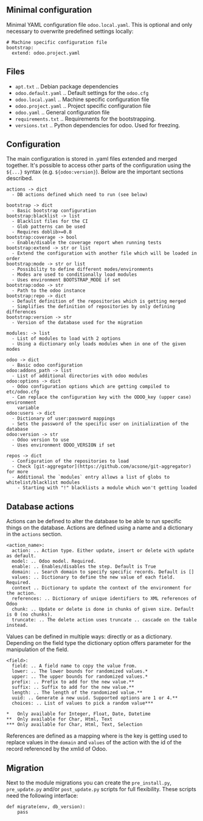 ## Minimal configuration

Minimal YAML configuration file `odoo.local.yaml`. This is optional and only necessary
to overwrite predefined settings locally:

```
# Machine specific configuration file
bootstrap:
  extend: odoo.project.yaml
```

## Files

- `apt.txt` .. Debian package dependencies
- `odoo.default.yaml` .. Default settings for the `odoo.cfg`
- `odoo.local.yaml` .. Machine specific configuration file
- `odoo.project.yaml` .. Project specific configuration file
- `odoo.yaml` .. General configuration file
- `requirements.txt` .. Requirements for the bootstrapping.
- `versions.txt` .. Python dependencies for odoo. Used for freezing.

## Configuration

The main configuration is stored in .yaml files extended and merged together. It's
possible to access other parts of the configuration using the `${...}` syntax (e.g.
`${odoo:version}`). Below are the important sections described.

```
actions -> dict
  - DB actions defined which need to run (see below)

bootstrap -> dict
  - Basic bootstrap configuration
bootstrap:blacklist -> list
  - Blacklist files for the CI
  - Glob patterns can be used
  - Requires doblib>=0.8
bootstrap:coverage -> bool
  - Enable/disable the coverage report when running tests
bootstrap:extend -> str or list
  - Extend the configuration with another file which will be loaded in order
bootstrap:mode -> str or list
  - Possibility to define different modes/environments
  - Modes are used to conditionally load modules
  - Uses environment BOOTSTRAP_MODE if set
bootstrap:odoo -> str
  - Path to the odoo instance
bootstrap:repo -> dict
  - Default definition of the repositories which is getting merged
  - Simplifies the definition of repositories by only defining differences
bootstrap:version -> str
  - Version of the database used for the migration

modules: -> list
  - List of modules to load with 2 options
  - Using a dictionary only loads modules when in one of the given modes

odoo -> dict
  - Basic odoo configuration
odoo:addons_path -> list
  - List of additional directories with odoo modules
odoo:options -> dict
  - Odoo configuration options which are getting compiled to etc/odoo.cfg
  - Can replace the configuration key with the ODOO_key (upper case) environment
    variable
odoo:users -> dict
  - Dictionary of user:password mappings
  - Sets the password of the specific user on initialization of the database
odoo:version -> str
  - Odoo version to use
  - Uses environment ODOO_VERSION if set

repos -> dict
  - Configuration of the repositories to load
  - Check [git-aggregator](https://github.com/acsone/git-aggregator) for more
  - Additional the `modules` entry allows a list of globs to whitelist/blacklist modules
    - Starting with "!" blacklists a module which won't getting loaded
```

## Database actions

Actions can be defined to alter the database to be able to run specific things on the
database. Actions are defined using a name and a dictionary in the `actions` section.

```
<action_name>:
  action: .. Action type. Either update, insert or delete with update as default.
  model: .. Odoo model. Required.
  enable: .. Enables/disables the step. Default is True
  domain: .. Search domain to specify specific records. Default is []
  values: .. Dictionary to define the new value of each field. Required.
  context .. Dictionary to update the context of the environment for the action.
  references: .. Dictionary of unique identifiers to XML references of Odoo
  chunk: .. Update or delete is done in chunks of given size. Default is 0 (no chunks).
  truncate: .. The delete action uses truncate .. cascade on the table instead.
```

Values can be defined in multiple ways: directly or as a dictionary. Depending on the
field type the dictionary option offers parameter for the manipulation of the field.

```
<field>:
  field: .. A field name to copy the value from.
  lower: .. The lower bounds for randomized values.*
  upper: .. The upper bounds for randomized values.*
  prefix: .. Prefix to add for the new value.**
  suffix: .. Suffix to add for the new value.**
  length: .. The length of the randomized value.**
  uuid: .. Generate a new uuid. Supported options are 1 or 4.**
  choices: .. List of values to pick a random value***

*   Only available for Integer, Float, Date, Datetime
**  Only available for Char, Html, Text
*** Only available for Char, Html, Text, Selection
```

References are defined as a mapping where is the key is getting used to replace values
in the `domain` and `values` of the action with the id of the record referenced by the
xmlid of Odoo.

## Migration

Next to the module migrations you can create the `pre_install.py`, `pre_update.py`
and/or `post_update.py` scripts for full flexibility. These scripts need the following
interface:

```
def migrate(env, db_version):
    pass
```
